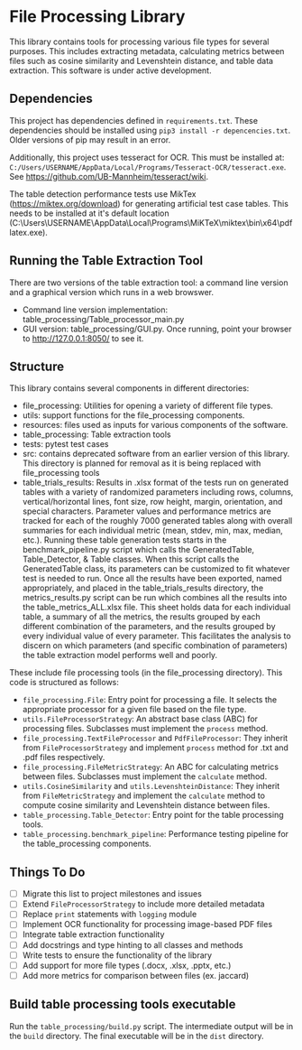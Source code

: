 # File Processing Library

This library contains tools for processing various file types for several purposes. This includes extracting metadata, calculating metrics between files such as cosine similarity and Levenshtein distance, and table data extraction. This software is under active development.

## Dependencies

This project has dependencies defined in `requirements.txt`. These dependencies should be installed using `pip3 install -r depencencies.txt`. Older versions of pip may result in an error.

Additionally, this project uses tesseract for OCR. This must be installed at: `C:/Users/USERNAME/AppData/Local/Programs/Tesseract-OCR/tesseract.exe`. See https://github.com/UB-Mannheim/tesseract/wiki.

The table detection performance tests use MikTex (https://miktex.org/download) for generating artificial test case tables. This needs to be installed at it's default location (C:\Users\USERNAME\AppData\Local\Programs\MiKTeX\miktex\bin\x64\pdflatex.exe).

## Running the Table Extraction Tool
There are two versions of the table extraction tool: a command line version and a graphical version which runs in a web browswer.

- Command line version implementation: table_processing/Table_processor_main.py
- GUI version: table_processing/GUI.py. Once running, point your browser to http://127.0.0.1:8050/ to see it.

## Structure

This library contains several components in different directories:

- file_processing: Utilities for opening a variety of different file types.
- utils: support functions for the file_processing components.
- resources: files used as inputs for various components of the software.
- table_processing: Table extraction tools
- tests: pytest test cases
- src: contains deprecated software from an earlier version of this library. This directory is planned for removal as it is being replaced with file_processing tools
- table_trials_results: Results in .xlsx format of the tests run on generated tables with a variety of randomized parameters including rows, columns, vertical/horizontal lines, font size, row height, margin, orientation, and special characters. Parameter values and performance metrics are tracked for each of the roughly 7000 generated tables along with overall summaries for each individual metric (mean, stdev, min, max, median, etc.). Running these table generation tests starts in the benchmark_pipeline.py script which calls the GeneratedTable, Table_Detector, & Table classes. When this script calls the GeneratedTable class, its parameters can be customized to fit whatever test is needed to run. Once all the results have been exported, named appropriately, and placed in the table_trials_results directory, the metrics_results.py script can be run which combines all the results into the table_metrics_ALL.xlsx file. This sheet holds data for each individual table, a summary of all the metrics, the results grouped by each different combination of the parameters, and the results grouped by every individual value of every parameter. This facilitates the analysis to discern on which parameters (and specific combination of parameters) the table extraction model performs well and poorly.

These include file processing tools (in the file_processing directory). This code is structured as follows:

- `file_processing.File`: Entry point for processing a file. It selects the appropriate processor for a given file based on the file type.
- `utils.FileProcessorStrategy`: An abstract base class (ABC) for processing files. Subclasses must implement the `process` method.
- `file_processing.TextFileProcessor` and `PdfFileProcessor`: They inherit from `FileProcessorStrategy` and implement `process` method for .txt and .pdf files respectively.
- `file_processing.FileMetricStrategy`: An ABC for calculating metrics between files. Subclasses must implement the `calculate` method.
- `utils.CosineSimilarity` and `utils.LevenshteinDistance`: They inherit from `FileMetricStrategy` and implement the `calculate` method to compute cosine similarity and Levenshtein distance between files.
- `table_processing.Table_Detector`: Entry point for the table processing tools.
- `table_processing.benchmark_pipeline`: Performance testing pipeline for the table_processing components.

## Things To Do

- [ ] Migrate this list to project milestones and issues
- [ ] Extend `FileProcessorStrategy` to include more detailed metadata
- [ ] Replace `print` statements with `logging` module
- [ ] Implement OCR functionality for processing image-based PDF files
- [ ] Integrate table extraction functionality
- [ ] Add docstrings and type hinting to all classes and methods
- [ ] Write tests to ensure the functionality of the library
- [ ] Add support for more file types (.docx, .xlsx, .pptx, etc.)
- [ ] Add more metrics for comparison between files (ex. jaccard)

## Build table processing tools executable
Run the `table_processing/build.py` script. The intermediate output will be in the `build` directory. The final executable will be in the `dist` directory.
